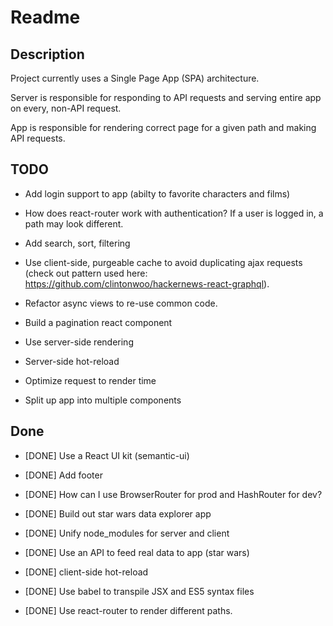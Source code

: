 # Readme

## Description

Project currently uses a Single Page App (SPA) architecture. 

Server is responsible for responding to API requests and serving entire app on every, non-API request. 

App is responsible for rendering correct page for a given path and making API requests.

## TODO

* Add login support to app (abilty to favorite characters and films)

* How does react-router work with authentication? If a user is logged in, a path may look different. 

* Add search, sort, filtering

* Use client-side, purgeable cache to avoid duplicating ajax requests (check out pattern used here: https://github.com/clintonwoo/hackernews-react-graphql). 

* Refactor async views to re-use common code.

* Build a pagination react component

* Use server-side rendering

* Server-side hot-reload 

* Optimize request to render time

* Split up app into multiple components

## Done

* [DONE] Use a React UI kit (semantic-ui)

* [DONE] Add footer

* [DONE] How can I use BrowserRouter for prod and HashRouter for dev? 

* [DONE] Build out star wars data explorer app

* [DONE] Unify node_modules for server and client

* [DONE] Use an API to feed real data to app (star wars)

* [DONE] client-side hot-reload 

* [DONE] Use babel to transpile JSX and ES5 syntax files

* [DONE] Use react-router to render different paths.

